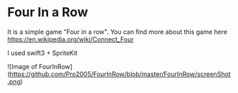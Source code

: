 # Four In a Row
It is a simple game "Four in a row". You can find more about this game here https://en.wikipedia.org/wiki/Connect_Four

I used swift3 + SpriteKit

![Image of FourInRow]
(https://github.com/Pro2005/FourInRow/blob/master/FourInRow/screenShot.png)

